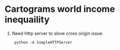 # Cartograms world income inequaility
1. Need Http server to slove cross origin issue.

        python -m SimpleHTTPServer  
